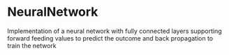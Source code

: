 # NeuralNetwork

Implementation of a neural network with fully connected layers supporting forward feeding values to predict the outcome and back propagation to train the network
